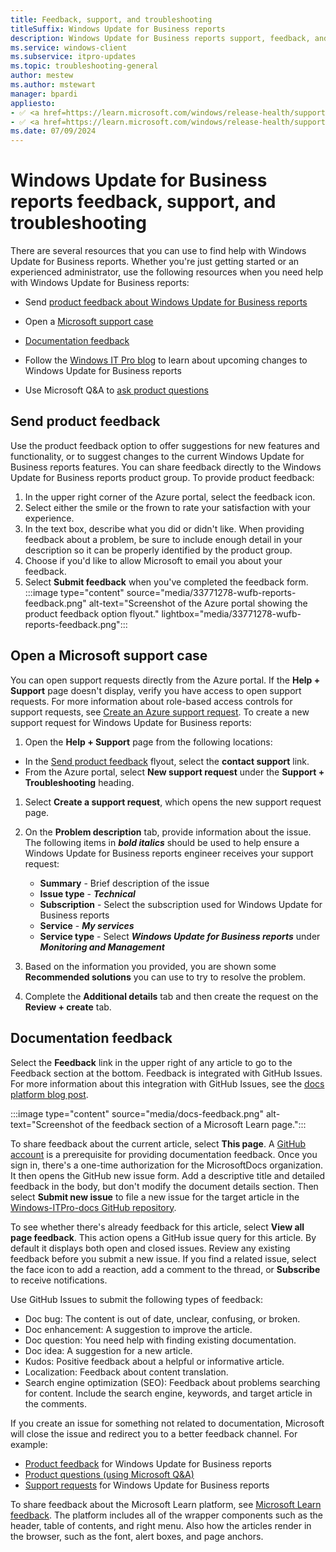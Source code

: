 ```yaml
---
title: Feedback, support, and troubleshooting
titleSuffix: Windows Update for Business reports
description: Windows Update for Business reports support, feedback, and troubleshooting information.
ms.service: windows-client
ms.subservice: itpro-updates
ms.topic: troubleshooting-general
author: mestew
ms.author: mstewart
manager: bpardi
appliesto:
- ✅ <a href=https://learn.microsoft.com/windows/release-health/supported-versions-windows-client target=_blank>Windows 11</a>
- ✅ <a href=https://learn.microsoft.com/windows/release-health/supported-versions-windows-client target=_blank>Windows 10</a>
ms.date: 07/09/2024
---
```


# Windows Update for Business reports feedback, support, and troubleshooting
<!-- MAX6325272, OS33771278 -->
There are several resources that you can use to find help with Windows Update for Business reports. Whether you're just getting started or an experienced administrator, use the following resources when you need help with Windows Update for Business reports:

- Send [product feedback about Windows Update for Business reports](#send-product-feedback)
- Open a [Microsoft support case](#open-a-microsoft-support-case)

- [Documentation feedback](#documentation-feedback)
- Follow the [Windows IT Pro blog](https://techcommunity.microsoft.com/t5/windows-it-pro-blog/bg-p/Windows10Blog) to learn about upcoming changes to Windows Update for Business reports
- Use Microsoft Q&A to [ask product questions](/answers/products/)

## Send product feedback

Use the product feedback option to offer suggestions for new features and functionality, or to suggest changes to the current Windows Update for Business reports features. You can share feedback directly to the Windows Update for Business reports product group. To provide product feedback:

1. In the upper right corner of the Azure portal, select the feedback icon.
1. Select either the smile or the frown to rate your satisfaction with your experience.
1. In the text box, describe what you did or didn't like. When providing feedback about a problem, be sure to include enough detail in your description so it can be properly identified by the product group.
1. Choose if you'd like to allow Microsoft to email you about your feedback.
1. Select **Submit feedback** when you've completed the feedback form.
:::image type="content" source="media/33771278-wufb-reports-feedback.png" alt-text="Screenshot of the Azure portal showing the product feedback option flyout." lightbox="media/33771278-wufb-reports-feedback.png":::

## Open a Microsoft support case

You can open support requests directly from the Azure portal. If  the **Help + Support** page doesn't display, verify you have access to open support requests. For more information about role-based access controls for support requests, see [Create an Azure support request](/azure/azure-portal/supportability/how-to-create-azure-support-request). To create a new support request for Windows Update for Business reports:

1. Open the **Help + Support** page from the following locations:
  - In the [Send product feedback](#send-product-feedback) flyout, select the **contact support** link.
  - From the Azure portal, select **New support request** under the **Support + Troubleshooting** heading.
1. Select **Create a support request**, which opens the new support request page.
1. On the **Problem description** tab, provide information about the issue. The following items in ***bold italics*** should be used to help ensure a Windows Update for Business reports engineer receives your support request:
   - **Summary** - Brief description of the issue
   - **Issue type** - ***Technical***
   - **Subscription** - Select the subscription used for Windows Update for Business reports
   - **Service** - ***My services***
   - **Service type** - Select ***Windows Update for Business reports*** under ***Monitoring and Management***


1. Based on the information you provided, you are shown some **Recommended solutions** you can use to try to resolve the problem.
1. Complete the **Additional details** tab and then create the request on the **Review + create** tab.

## Documentation feedback

Select the **Feedback** link in the upper right of any article to go to the Feedback section at the bottom. Feedback is integrated with GitHub Issues. For more information about this integration with GitHub Issues, see the [docs platform blog post](/teamblog/a-new-feedback-system-is-coming-to-docs).

:::image type="content" source="media/docs-feedback.png" alt-text="Screenshot of the feedback section of a Microsoft Learn page.":::

To share feedback about the current article, select **This page**. A [GitHub account](https://github.com/join) is a prerequisite for providing documentation feedback. Once you sign in, there's a one-time authorization for the MicrosoftDocs organization. It then opens the GitHub new issue form. Add a descriptive title and detailed feedback in the body, but don't modify the document details section. Then select **Submit new issue** to file a new issue for the target article in the [Windows-ITPro-docs GitHub repository](https://github.com/MicrosoftDocs/windows-itpro-docs/issues).

To see whether there's already feedback for this article, select **View all page feedback**. This action opens a GitHub issue query for this article. By default it displays both open and closed issues. Review any existing feedback before you submit a new issue. If you find a related issue, select the face icon to add a reaction, add a comment to the thread, or **Subscribe** to receive notifications.

Use GitHub Issues to submit the following types of feedback:

- Doc bug: The content is out of date, unclear, confusing, or broken.
- Doc enhancement: A suggestion to improve the article.
- Doc question: You need help with finding existing documentation.
- Doc idea: A suggestion for a new article.
- Kudos: Positive feedback about a helpful or informative article.
- Localization: Feedback about content translation.
- Search engine optimization (SEO): Feedback about problems searching for content. Include the search engine, keywords, and target article in the comments.

If you create an issue for something not related to documentation, Microsoft will close the issue and redirect you to a better feedback channel. For example:

- [Product feedback](#send-product-feedback) for Windows Update for Business reports
- [Product questions (using Microsoft Q&A)](/answers/products/)
- [Support requests](#open-a-microsoft-support-case) for Windows Update for Business reports

To share feedback about the Microsoft Learn platform, see [Microsoft Learn feedback](https://aka.ms/sitefeedback). The platform includes all of the wrapper components such as the header, table of contents, and right menu. Also how the articles render in the browser, such as the font, alert boxes, and page anchors.
